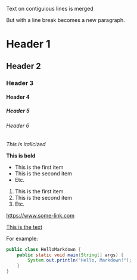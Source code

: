 Text on contiguious lines
is merged

But with a line break becomes a new paragraph.

# Header 1

## Header 2

### Header 3

#### Header 4

##### Header 5

###### Header 6

 *This is italicized*

 **This is bold**

* This is the first item
* This is the second item
* Etc.

1. This is the first item
1. This is the second item
1. Etc.

https://www.some-link.com

[This is the text](https://www.some-link.com)

For example:
```java
public class HelloMarkdown {
    public static void main(String[] args) {
        System.out.println("Hello, Markdown!");
    }
}
```
